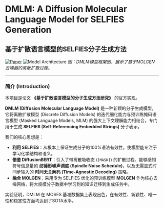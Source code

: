 # DMLM: A Diffusion Molecular Language Model for SELFIES Generation
## 基于扩散语言模型的SELFIES分子生成方法

[![Paper](https://img.shields.io/badge/Paper-PDF-red)](./毕业论文终稿.pdf) ![Model Architecture](https://github.com/MikeWYX/Diffusion-Molecular-Language-Model/blob/main/assets/model_architecture.png) *图：DMLM模型框架图，展示了基于MOLGEN去噪器的离散扩散过程。*

---

### 简介 (Introduction)

本项目是论文 **《基于扩散语言模型的分子生成方法研究》** 的官方实现。

**DMLM (Diffusion Molecular Language Model)** 是一种新颖的分子生成模型，它将离散扩散模型 (Discrete Diffusion Models) 的迭代细化能力与预训练掩码语言模型 (Masked Language Models, MLM) 的强大上下文理解能力相结合，专门用于生成 **SELFIES (Self-Referencing Embedded Strings)** 分子表示。

我们的核心思想是：
- **利用 SELFIES**：从根本上保证生成分子的100%语法有效性，使模型能专注于学习化学结构和语义。
- **借鉴 DiffusionBERT**：引入了带离散吸收态 (`[MASK]`) 的扩散过程、能够感知符号信息量的 **纺锤形噪声调度 (Spindle Noise Schedule)**，以及无需显式时间步输入的 **时间无关解码 (Time-Agnostic Decoding)** 策略。
- **融合 MOLGEN**：采用专为 SELFIES 优化的预训练模型 **MOLGEN** 作为核心去噪网络，将大规模分子数据中学习到的知识迁移到生成任务中。

实验证明，DMLM 在 MOSES 基准数据集上表现出色，在有效性、新颖性、唯一性和稳定性方面均达到了SOTA水平。

